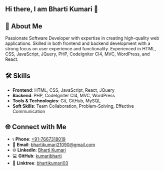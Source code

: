 ## Hi there, I am Bharti Kumari 👋
## 👋 About Me
Passionate Software Developer with expertise in creating high-quality web applications. Skilled in both frontend and backend development with a strong focus on user experience and functionality. Experienced in HTML, CSS, JavaScript, JQuery, PHP, CodeIgniter CI4, MVC, WordPress, and React.

## 🛠️ Skills
- **Frontend**: HTML, CSS, JavaScript, React, JQuery
- **Backend**: PHP, CodeIgniter CI4, MVC, WordPress
- **Tools & Technologies**: Git, GitHub, MySQL
- **Soft Skills**: Team Collaboration, Problem-Solving, Effective Communication

## 🌐 Connect with Me
- 📞 **Phone**: [+91-7667318019](tel:+91-7667318019)
- 📧 **Email**: [bhartikumari21090@gmail.com](mailto:bhartikumari21090@gmail.com)
- 🌐 **LinkedIn**: [Bharti Kumari](https://www.linkedin.com/in/bharti-kumari-ab96221b1/)
- 💻 **GitHub**: [kumaribharti](https://github.com/kumaribharti)
- 🔗 **Linktree**: [bhartikumari03](https://linktr.ee/bhartikumari03)
<!--
**kumaribharti/kumaribharti** is a ✨ _special_ ✨ repository because its `README.md` (this file) appears on your GitHub profile.

Here are some ideas to get you started:

- 🔭 I’m currently working as a Software Developer
- 🌱 I’m currently learning MERN.
- 🤔 I’m looking for help with ...
- 💬 Ask me about ...
- 📫 How to reach me: ...
- 😄 Pronouns: ...
- ⚡ Fun fact: ...
-->
